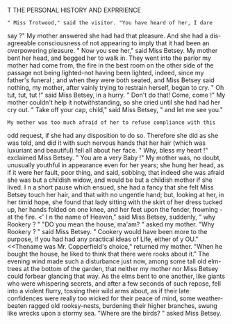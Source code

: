 T             THE PERSONAL HISTORY AND EXPRRIENCE

    " Miss Trotwood," said the visitor. "You have heard of her, I dare
say ?"
   My mother answered she had had that pleasure. And she had a dis-
agreeable consciousness of not appearing to imply that it had been an
overpowering pleasure.
    " Now you see her," said Miss Betsey. My mother bent her head, and
begged her to walk in.
    They went into the parlor my mother had come from, the fire in the
best room on the other side of the passage not being lighted-not having
been lighted, indeed, since my father's funeral ; and when they were both
seated, and Miss Betsey said nothing, my mother, after vainly trying to
restrain herself, began to cry.
    " Oh tut, tut, tut !" said Miss Betsey, in a hurry.      " Don't do that!
Come, come !"
    My mother couldn't help it notwithstanding, so she cried until she had
had her cry out.
    " Take off your cap, child," said Miss Betsey, " and let me see you."

    My mother was too much afraid of her to refuse compliance with this
odd request, if she had any disposition to do so. Therefore she did as
she was told, and did it with such nervous hands that her hair (which was
luxuriant and beautiful) fell all about her face.
    " Why, bless my heart !" exclaimed Miss Betsey.         " You are a very
Baby !"
    My mother was, no doubt, unusually youthful in appearance even
for her years; she hung her head, as if it were her fault, poor thing,
and said, sobbing, that indeed she was afraid she was but a childish
widow, and would be but a childish mother if she lived. I n a short
pause which ensued, she had a fancy that she felt Miss Betsey touch her
hair, and that with no ungentle hand; but, looking at her, in her timid
hope, she found that lady sitting with the skirt of her dress tucked up,
her hands folded on one knee, and her feet upon the fender, frowning     - at
the fire.
    &lt;' I n the name of Heaven," said Miss Betsey, suddenly, " why Rookery ? "
    "DO you mean the house, ma'am? " asked my mother.
    "Why Rookery ? " said Miss Betsey. " Cookery would have been
more to the purpose, if you had had any practical ideas of Life, either of
y OU."
    &lt;&lt;Thename was Mr. Copperfield's choice," returned my mother.
 "When he bought the house, he liked to think that there were rooks
about it."
    The evening wind made such a disturbance just now, among some tall
 old elm-trees at the bottom of the garden, that neither my mother nor
 Miss Betsey could forbear glancing that way. As the elms bent to one
 another, like giants who were whispering secrets, and after a few seconds
 of such repose, fell into a violent flurry, tossing their wild arms about, as
 if their late confidences were really too wicked for their peace of mind,
 some weather-beaten ragged old rooksy-nests, burdening their higher
 branches, swung like wrecks upon a stormy sea.
     "Where are the birds? " asked Miss Betsey.
